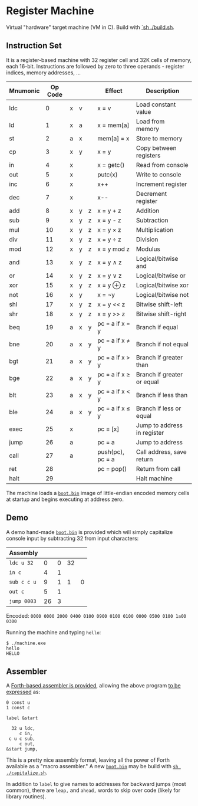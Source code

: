 # Register Machine

Virtual "hardware" target machine (VM in C).
Build with [`sh ./build.sh](./build.sh).

## Instruction Set

It is a register-based machine with 32 register cell and 32K cells of memory, each 16-bit.
Instructions are followed by zero to three operands - register indices, memory addresses, ...

| Mnumonic | Op Code |     |     |     | Effect           | Description                 |
| -------- | ------- | --- | --- | --- | ---------------- | --------------------------- |
| ldc      | 0       | x   | v   |     | x = v            | Load constant value         |
| ld       | 1       | x   | a   |     | x = mem[a]       | Load from memory            |
| st       | 2       | a   | x   |     | mem[a] = x       | Store to memory             |
| cp       | 3       | x   | y   |     | x = y            | Copy between registers      |
| in       | 4       | x   |     |     | x = getc()       | Read from console           |
| out      | 5       | x   |     |     | putc(x)          | Write to console            |
| inc      | 6       | x   |     |     | x++              | Increment register          |
| dec      | 7       | x   |     |     | x--              | Decrement register          |
| add      | 8       | x   | y   | z   | x = y + z        | Addition                    |
| sub      | 9       | x   | y   | z   | x = y - z        | Subtraction                 |
| mul      | 10      | x   | y   | z   | x = y × z        | Multiplication              |
| div      | 11      | x   | y   | z   | x = y ÷ z        | Division                    |
| mod      | 12      | x   | y   | z   | x = y mod z      | Modulus                     |
| and      | 13      | x   | y   | z   | x = y ∧ z        | Logical/bitwise and         |
| or       | 14      | x   | y   | z   | x = y ∨ z        | Logical/bitwise or          |
| xor      | 15      | x   | y   | z   | x = y ⊕ z        | Logical/bitwise xor         |
| not      | 16      | x   | y   |     | x = ¬y           | Logical/bitwise not         |
| shl      | 17      | x   | y   | z   | x = y << z       | Bitwise shift-left          |
| shr      | 18      | x   | y   | z   | x = y >> z       | Bitwise shift-right         |
| beq      | 19      | a   | x   | y   | pc = a if x = y  | Branch if equal             |
| bne      | 20      | a   | x   | y   | pc = a if x ≠ y  | Branch if not equal         |
| bgt      | 21      | a   | x   | y   | pc = a if x > y  | Branch if greater than      |
| bge      | 22      | a   | x   | y   | pc = a if x ≥ y | Branch if greater or equal  |
| blt      | 23      | a   | x   | y   | pc = a if x < y  | Branch if less than         |
| ble      | 24      | a   | x   | y   | pc = a if x ≤ y | Branch if less or equal     |
| exec     | 25      | x   |     |     | pc = [x]         | Jump to address in register |
| jump     | 26      | a   |     |     | pc = a           | Jump to address             |
| call     | 27      | a   |     |     | push(pc), pc = a | Call address, save return   |
| ret      | 28      |     |     |     | pc = pop()       | Return from call            |
| halt     | 29      |     |     |     |                  | Halt machine                |

The machine loads a [`boot.bin`](./boot.bin) image of little-endian encoded memory cells at startup and begins executing at address zero.

## Demo

A demo hand-made [`boot.bin`](./boot.bin) is provided which will simply capitalize console input by subtracting 32 from input characters:

| Assembly    |     |     |     |     |
| ----------- | --- | --- | --- | --- |
| `ldc u 32`  | 0   | 0   | 32  |     |
| `in c`      | 4   | 1   |     |     |
| `sub c c u` | 9   | 1   | 1   | 0   |
| `out c`     | 5   | 1   |     |     |
| `jump 0003` | 26  | 3   |     |     |

Encoded: `0000 0000 2000 0400 0100 0900 0100 0100 0000 0500 0100 1a00 0300`

Running the machine and typing `hello`:

    $ ./machine.exe
    hello
    HELLO

## Assembler

A [Forth-based assembler is provided](./assembler.4th), allowing the above program [to be expressed](./capitalize.4th) as:

    0 const u
    1 const c

    label &start

      32 u ldc,
         c in,
     c u c sub,
         c out,
    &start jump,

This is a pretty nice assembly format, leaving all the power of Forth available as a "macro assembler."
A new [`boot.bin`](./boot.bin) may be build with [`sh ./capitalize.sh`](./capitalize.sh).

In addition to `label` to give names to addresses for backward jumps (most common), there are `leap,` and `ahead,` words to skip over code (likely for library routines).
